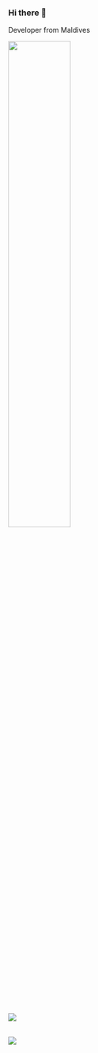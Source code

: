 ### Hi there 👋

Developer from Maldives

<p>
  <img height="50%" width="auto" src ="https://github-readme-stats.vercel.app/api/top-langs/?username=jumail&layout=compact&hide_border=true&theme=darcula&bg_color=00000000&langs_count=6"><br/>
  <img src ="https://github-readme-streak-stats.herokuapp.com?user=jumail&theme=darcula&hide_border=true&background=FFFFFF00">
  <br>
</p>


<br/>
<img src="https://media.tenor.com/x8v1oNUOmg4AAAAM/rickroll-roll.gif" >
